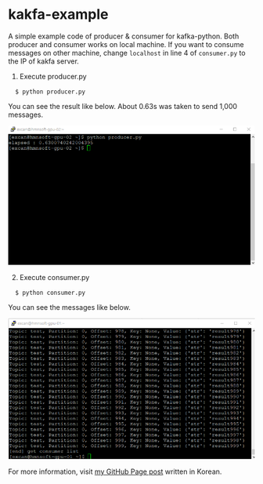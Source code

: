 # kakfa-example
A simple example code of producer &amp; consumer for kafka-python.
Both producer and consumer works on local machine. 
If you want to consume messages on other machine, change `localhost` in line 4 of `consumer.py` to the IP of kakfa server.


1. Execute producer.py
```
  $ python producer.py
```
You can see the result like below. About 0.63s was taken to send 1,000 messages.

![producer](https://github.com/pyeon9/images-for-github-page/blob/main/kafka-hdfs/2021-04/04-21-kafka-example/02-producer.png?raw=true)

2. Execute consumer.py
```
  $ python consumer.py
```
You can see the messages like below. 

![consumer](https://github.com/pyeon9/images-for-github-page/blob/main/kafka-hdfs/2021-04/04-21-kafka-example/03-consumer.png?raw=true)


For more information, visit [my GitHub Page post](http://127.0.0.1:4000/blog/kafka-hdfs/2021-04-21-kafka-example/) written in Korean.